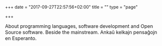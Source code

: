 +++
date = "2017-09-27T22:57:56+02:00"
title = ""
type = "page"

+++


<span style="font-size: 1rem;">About programming languages, software development and Open Source software. Beside the mainstream. Ankaŭ kelkajn pensaĝojn en Esperanto.</span>